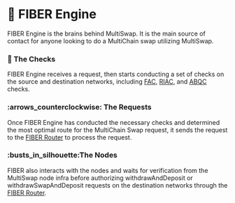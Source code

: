 # 🧠 FIBER Engine

FIBER Engine is the brains behind MultiSwap. It is the main source of contact for anyone looking to do a MultiChain swap utilizing MultiSwap.&#x20;

### :pencil: The Checks

FIBER Engine receives a request, then starts conducting a set of checks on the source and destination networks, including [FAC](asset-categorization-and-route-optimization/example-of-asset-categorization.md#foundry-asset-check-fac), [RIAC](asset-categorization-and-route-optimization/example-of-asset-categorization.md#refinery-or-ionic-asset-check-riac), and [ABQC](asset-categorization-and-route-optimization/example-of-asset-categorization.md#aggregated-best-quote-check-abqc) checks.&#x20;

### :arrows\_counterclockwise: The Requests

Once FIBER Engine has conducted the necessary checks and determined the most optimal route for the MultiChain Swap request, it sends the request to the [FIBER Router](fiber-router.md) to process the request.

### :busts\_in\_silhouette:The Nodes

FIBER also interacts with the nodes and waits for verification from the MultiSwap node infra before authorizing withdrawAndDeposit or withdrawSwapAndDeposit requests on the destination networks through the [FIBER Router](fiber-router.md).
